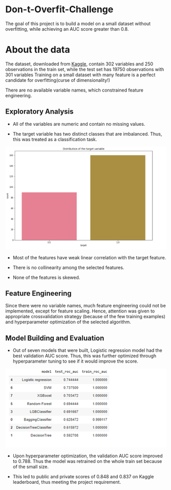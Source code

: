 # Don-t-Overfit-Challenge

The goal of this project is to build a model on a small dataset without overfitting, while achieving an AUC score greater than 0.8.

# About the data
The dataset, downloaded from [Kaggle](https://www.kaggle.com/sahiltinky/org-dataset-dont-overfitii), contain 302 variables and 250 observations in the train set, while the test set has 19750 observations with 301 variables Training on a small dataset with many feature is a perfect candidate for overfitting(curse of dimensionality!)

There are no available variable names, which constrained feature engineering.

## Exploratory Analysis
* All of the variables are numeric and contain no missing values.

* The target variable has two distinct classes that are imbalanced. Thus, this was treated as a classification task.

 ![alt text](https://github.com/adeyinkaoresanya/Don-t-Overfit-Challenge/blob/main/Images/target.PNG "Distribution of the target variable")

* Most of the features have weak linear correlation with the target feature. 

* There is no collinearity among the selected features.

* None of the features is skewed.

## Feature Engineering

Since there were no variable names, much feature engineering could not be implemented, except for feature scaling. Hence, attention was given to appropriate crossvalidation strategy (because of the few training examples) and hyperparameter optimization of the selected algorithm.

## Model Building and Evaluation

*	Out of seven models that were built, Logistic regression model had the best validation AUC score. Thus, this was further optimized through hyperparameter tuning to see if it would improve the score.

![alt text](https://github.com/adeyinkaoresanya/Don-t-Overfit-Challenge/blob/main/Images/Models_table.PNG "Models")


* Upon hyperparameter optimization, the validation AUC score improved to 0.788. Thus the model was retrained on the whole train set because of the small size.

 * This led to public and private scores of 0.848 and 0.837 on Kaggle leaderboard, thus meeting the project requirement.
